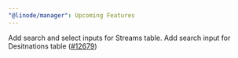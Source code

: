 ```yaml
---
"@linode/manager": Upcoming Features
---
```


Add search and select inputs for Streams table. Add search input for Desitnations table ([#12679](https://github.com/linode/manager/pull/12679))
